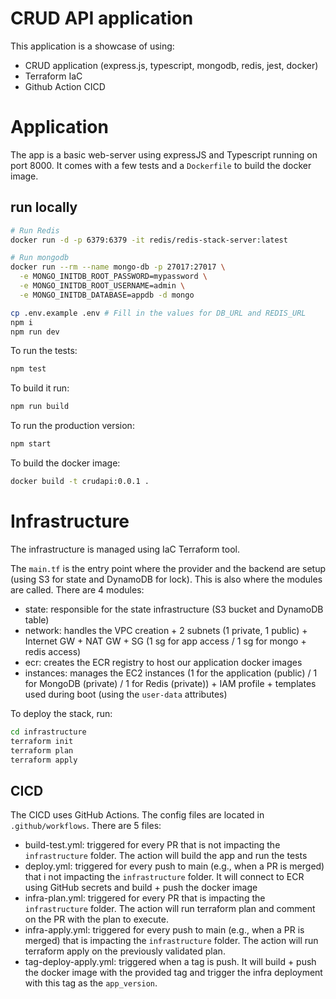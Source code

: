 # CRUD API application

This application is a showcase of using:
- CRUD application (express.js, typescript, mongodb, redis, jest, docker)
- Terraform IaC
- Github Action CICD

# Application

The app is a basic web-server using expressJS and Typescript running on port 8000. It comes with a few tests and a `Dockerfile` to build the docker image.

## run locally

```bash
# Run Redis
docker run -d -p 6379:6379 -it redis/redis-stack-server:latest

# Run mongodb
docker run --rm --name mongo-db -p 27017:27017 \
  -e MONGO_INITDB_ROOT_PASSWORD=mypassword \
  -e MONGO_INITDB_ROOT_USERNAME=admin \
  -e MONGO_INITDB_DATABASE=appdb -d mongo
```

```bash
cp .env.example .env # Fill in the values for DB_URL and REDIS_URL
npm i
npm run dev
```

To run the tests:

```bash
npm test
```

To build it run:

```bash
npm run build
```

To run the production version:

```bash
npm start
```

To build the docker image:

```bash
docker build -t crudapi:0.0.1 .
```

# Infrastructure

The infrastructure is managed using IaC Terraform tool.

The `main.tf` is the entry point where the provider and the backend are setup (using S3 for state and DynamoDB for lock). This is also where the modules are called. There are 4 modules:
- state: responsible for the state infrastructure (S3 bucket and DynamoDB table)
- network: handles the VPC creation + 2 subnets (1 private, 1 public) + Internet GW + NAT GW + SG (1 sg for app access / 1 sg for mongo + redis access)
- ecr: creates the ECR registry to host our application docker images
- instances: manages the EC2 instances (1 for the application (public) / 1 for MongoDB (private) / 1 for Redis (private)) + IAM profile + templates used during boot (using the `user-data` attributes)

To deploy the stack, run:

```bash
cd infrastructure
terraform init
terraform plan
terraform apply
```

## CICD

The CICD uses GitHub Actions. The config files are located in `.github/workflows`. There are 5 files:
- build-test.yml: triggered for every PR that is not impacting the `infrastructure` folder. The action will build the app and run the tests
- deploy.yml: triggered for every push to main (e.g., when a PR is merged) that i not impacting the `infrastructure` folder. It will connect to ECR using GitHub secrets and build + push the docker image
- infra-plan.yml: triggered for every PR that is impacting the `infrastructure` folder. The action will run terraform plan and comment on the PR with the plan to execute.
- infra-apply.yml: triggered for every push to main (e.g., when a PR is merged) that is impacting the `infrastructure` folder. The action will run terraform apply on the previously validated plan.
- tag-deploy-apply.yml: triggered when a tag is push. It will build + push the docker image with the provided tag and trigger the infra deployment with this tag as the `app_version`.